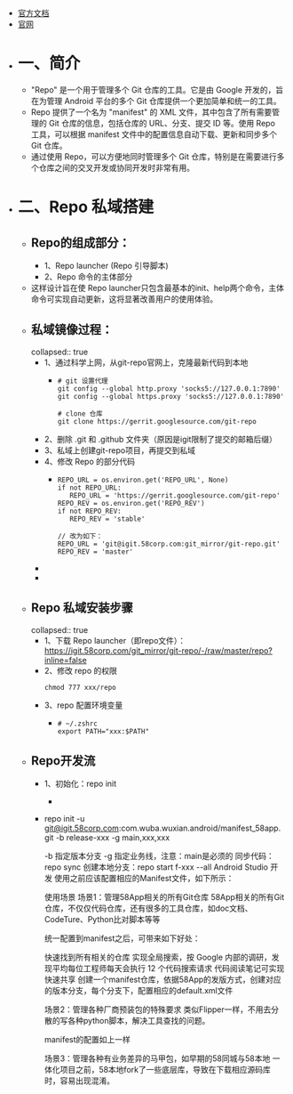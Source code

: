 - [官方文档](https://gerrit.googlesource.com/git-repo/)
- [官网](https://code.google.com/archive/p/git-repo/)
- # 一、简介
	- "Repo" 是一个用于管理多个 Git 仓库的工具。它是由 Google 开发的，旨在为管理 Android 平台的多个 Git 仓库提供一个更加简单和统一的工具。
	- Repo 提供了一个名为 "manifest" 的 XML 文件，其中包含了所有需要管理的 Git 仓库的信息，包括仓库的 URL、分支、提交 ID 等。使用 Repo 工具，可以根据 manifest 文件中的配置信息自动下载、更新和同步多个 Git 仓库。
	- 通过使用 Repo，可以方便地同时管理多个 Git 仓库，特别是在需要进行多个仓库之间的交叉开发或协同开发时非常有用。
- # 二、Repo 私域搭建
	- ## Repo的组成部分：
		- 1、Repo launcher (Repo 引导脚本)
		- 2、Repo 命令的主体部分
	- 这样设计旨在使 Repo launcher只包含最基本的init、help两个命令，主体命令可实现自动更新，这将显著改善用户的使用体验。
	- ## 私域镜像过程：
	  collapsed:: true
		- 1、通过科学上网，从git-repo官网上，克隆最新代码到本地
			- ```
			  # git 设置代理
			  git config --global http.proxy 'socks5://127.0.0.1:7890'
			  git config --global https.proxy 'socks5://127.0.0.1:7890'
			  
			  # clone 仓库
			  git clone https://gerrit.googlesource.com/git-repo 
			  ```
		- 2、删除 .git 和 .github 文件夹（原因是igit限制了提交的邮箱后缀）
		- 3、私域上创建git-repo项目，再提交到私域
		- 4、修改 Repo 的部分代码
			- ```
			  REPO_URL = os.environ.get('REPO_URL', None)
			  if not REPO_URL:
			     REPO_URL = 'https://gerrit.googlesource.com/git-repo'
			  REPO_REV = os.environ.get('REPO_REV')
			  if not REPO_REV:
			     REPO_REV = 'stable'
			  
			  // 改为如下：
			  REPO_URL = 'git@igit.58corp.com:git_mirror/git-repo.git'
			  REPO_REV = 'master'
			  ```
		-
		-
	- ## Repo 私域安装步骤
	  collapsed:: true
		- 1、下载 Repo launcher（即repo文件）：https://igit.58corp.com/git_mirror/git-repo/-/raw/master/repo?inline=false
		- 2、修改 repo 的权限
		  ```
		  chmod 777 xxx/repo
		  ```
		- 3、repo 配置环境变量
			- ```
			  # ~/.zshrc
			  export PATH="xxx:$PATH"
			  ```
	- ## Repo开发流
		- 1、初始化：repo init
			- ```
			  ```
		- repo init -u git@igit.58corp.com:com.wuba.wuxian.android/manifest_58app.git -b release-xxx -g main,xxx,xxx
		  
		  -b 指定版本分支
		  -g 指定业务线，注意：main是必须的
		  同步代码：repo sync
		  创建本地分支：repo start f-xxx --all
		  Android Studio 开发
		  使用之前应该配置相应的Manifest文件，如下所示：
		  
		  <?xml version="1.0"?>
		  
		  <manifest>
		    <remote
		        name="58igit"
		        fetch="ssh://git@igit.58corp.com/"/>
		  
		    <default
		        revision="release-12.7.0"
		        remote="58igit"
		        sync-j="4"/>
		  
		    <!-- 存放CodeTure的项目 -->
		    <project
		        clone-depth="1"
		        name="com.wuba.wuxian.android/codeture_58app"
		        path="codeture_58app"
		        groups="main"/>
		  
		    <!-- 58App的文档项目 -->
		    <project
		        clone-depth="1"
		        name="wuxian-doc/58app"
		        path="doc_58app"
		        revision="master"
		        groups="main"/>
		  
		    <!-- docsify 文档平台项目 -->
		    <project
		        clone-depth="1"
		        name="wuxian-doc/doc_docsify"
		        path="doc_docsify"
		        revision="master"
		        groups="main"/>
		  
		    <!-- 58App的入口工程 -->
		    <project
		        clone-depth="1"
		        name="com.wuba.wuxian.android/58ClientProject"
		        path="58ClientProject"
		        groups="main"/>
		  
		    <project
		        clone-depth="1"
		        name="com.wuba.wuxian.android.main/58WuxianClient"
		        path="58ClientProject/58WuxianClient"
		        groups="main"/>
		  
		    <project
		        clone-depth="1"
		        name="com.wuba.wuxian.android.main/58TownClient"
		        path="58ClientProject/58TownClient"
		        groups="main"/>
		  
		    <project
		        clone-depth="1"
		        name="com.wuba.wuxian.android.main/58ClientHybridLib"
		        path="58ClientProject/58ClientHybridLib"
		        groups="core"/>
		  
		    <project
		        clone-depth="1"
		        name="com.wuba.wuxian.android.house/58HouseLib"
		        path="58ClientProject/58HouseLib"
		        groups="house"/>
		  
		    <!-- Hybrid sdk -->
		    <project
		        clone-depth="1"
		        name="com.wuba.wuxian.sdk/WubaHybridSDK"
		        path="58ClientProject/WubaHybridSDK"
		        groups="sdk"
		        revision="refs/tags/1.6.12"/>
		  
		  </manifest>
		  
		  使用场景
		  场景1：管理58App相关的所有Git仓库
		  58App相关的所有Git仓库，不仅仅代码仓库，还有很多的工具仓库，如doc文档、CodeTure、Python比对脚本等等
		  
		  统一配置到manifest之后，可带来如下好处：
		  
		  快速找到所有相关的仓库
		  实现全局搜索，按 Google 内部的调研，发现平均每位工程师每天会执行 12 个代码搜索请求
		  代码阅读笔记可实现快速共享
		  创建一个manifest仓库，依据58App的发版方式，创建对应的版本分支，每个分支下，配置相应的default.xml文件
		  
		  场景2：管理各种厂商预装包的特殊要求
		  类似Flipper一样，不用去分散的写各种python脚本，解决工具查找的问题。
		  
		  manifest的配置如上一样
		  
		  场景3：管理各种有业务差异的马甲包，如早期的58同城与58本地
		  一体化项目之前，58本地fork了一些底层库，导致在下载相应源码库时，容易出现混淆。